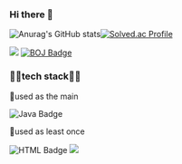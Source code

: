 ### Hi there 👋

![Anurag's GitHub stats](https://github-readme-stats.vercel.app/api?username=leejm9&show_icons=true&theme=radical)[![Solved.ac Profile](http://mazassumnida.wtf/api/v2/generate_badge?boj=jung981102)](https://solved.ac/jung981102/)

<!--
**leejm9/leejm9** is a ✨ _special_ ✨ repository because its `README.md` (this file) appears on your GitHub profile.

Here are some ideas to get you started:

- 🔭 I’m currently working on ...
- 🌱 I’m currently learning ...
- 👯 I’m looking to collaborate on ...
- 🤔 I’m looking for help with ...
- 💬 Ask me about ...
- 📫 How to reach me: ...
- 😄 Pronouns: ...
- ⚡ Fun fact: ...
-->
<a href="https://accurate-yuzu-704.notion.site/ac9c3f65f55742658b9a6c5da06c1ba9?v=c50e37e06b45473798f50784ab50ce56&pvs=4" target="_blank"><img src="https://img.shields.io/badge/notion-000000?style=flat-square&logo=notion&logoColor=white"/></a>
[![BOJ Badge](https://img.shields.io/badge/BOJ-1000/problems-blue?style=for-the-badge)](https://www.acmicpc.net/user/jung981102)

### 🐱‍🏍tech stack🐱‍🏍
🥇used as the main

![Java Badge](https://img.shields.io/badge/JAVA-%23007396?style=for-the-badge&logo=JAVA&logoColor=white)

🥇used as least once

![HTML Badge](https://img.shields.io/badge/HTML-E34F26?style=for-the-badge&logo=html5&logoColor=white)
<img src="https://img.shields.io/badge/javascript-F7DF1E?style=for-the-badge&logo=javascript&logoColor=black">


